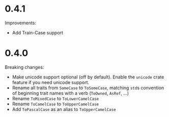 # 0.4.1

Improvements:

- Add Train-Case support

# 0.4.0

Breaking changes:

* Make unicode support optional (off by default). Enable the `unicode` crate
  feature if you need unicode support.
* Rename all traits from `SomeCase` to `ToSomeCase`, matching `std`s convention
  of beginning trait names with a verb (`ToOwned`, `AsRef`, …)
* Rename `ToMixedCase` to `ToLowerCamelCase`
* Rename `ToCamelCase` to `ToUpperCamelCase`
* Add `ToPascalCase` as an alias to `ToUpperCamelCase`

